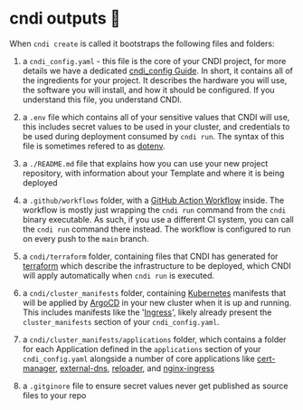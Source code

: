 # cndi outputs 📂

When `cndi create` is called it bootstraps the following files and folders:

1. a `cndi_config.yaml` - this file is the core of your CNDI project, for more
   details we have a dedicated [cndi_config Guide](./config.md). In short, it
   contains all of the ingredients for your project. It describes the hardware
   you will use, the software you will install, and how it should be configured.
   If you understand this file, you understand CNDI.

2. a `.env` file which contains all of your sensitive values that CNDI will use,
   this includes secret values to be used in your cluster, and credentials to be
   used during deployment consumed by `cndi run`. The syntax of this file is
   sometimes refered to as [dotenv](https://www.dotenv.org/docs/security/env).

3. a `./README.md` file that explains how you can use your new project
   repository, with information about your Template and where it is being
   deployed

4. a `.github/workflows` folder, with a
   [GitHub Action Workflow](https://docs.github.com/en/actions/using-workflows/about-workflows)
   inside. The workflow is mostly just wrapping the `cndi run` command from the
   `cndi` binary executable. As such, if you use a different CI system, you can
   call the `cndi run` command there instead. The workflow is configured to run
   on every push to the `main` branch.

5. a `cndi/terraform` folder, containing files that CNDI has generated for
   [terraform](https://terraform.io) which describe the infrastructure to be
   deployed, which CNDI will apply automatically when `cndi run` is executed.

6. a `cndi/cluster_manifests` folder, containing
   [Kubernetes](https://kubernetes.io) manifests that will be applied by
   [ArgoCD](https://argo-cd.readthedocs.io/en/stable/) in your new cluster when
   it is up and running. This includes manifests like the
   '[Ingress](https://kubernetes.io/docs/concepts/services-networking/ingress/)',
   likely already present the `cluster_manifests` section of your
   `cndi_config.yaml`.

7. a `cndi/cluster_manifests/applications` folder, which contains a folder for
   each Application defined in the `applications` section of your
   `cndi_config.yaml` alongside a number of core applications like
   [cert-manager](/src/outputs/core-applications/cert-manager.application.yaml.ts),
   [external-dns](/src/outputs/core-applications/external-dns.application.yaml.ts),
   [reloader](/src/outputs/core-applications/reloader.application.yaml.ts), and
   [nginx-ingress]()

8. a `.gitginore` file to ensure secret values never get published as source
   files to your repo
